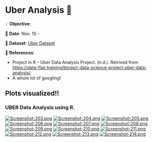 # Uber Analysis 🚕

💡
**Objective**:

📅
**Date**: Nov. 10 -

🔢
**Dataset**: [Uber Dataset](https://github.com/e-paj/Machine-Learning-Projects-in-R/tree/main/CASE%201:%20Uber%20Analysis/DATA)

📜
**References**:
- Project in R – Uber Data Analysis Project. (n.d.). Retrived from https://data-flair.training/blogs/r-data-science-project-uber-data-analysis/
- A whole lot of googling!

## Plots visualized!!

### UBER Data Analysis using R.

[![Screenshot-203.png](https://i.postimg.cc/ydPjbSw0/Screenshot-203.png)](https://postimg.cc/1n8Dg4Rz)
[![Screenshot-204.png](https://i.postimg.cc/kGYcnPM4/Screenshot-204.png)](https://postimg.cc/zHWWjMgZ)
[![Screenshot-205.png](https://i.postimg.cc/htdrqYkD/Screenshot-205.png)](https://postimg.cc/4YXt6W4q)
[![Screenshot-206.png](https://i.postimg.cc/ydVXc8kx/Screenshot-206.png)](https://postimg.cc/d7xyKvRc)
[![Screenshot-207.png](https://i.postimg.cc/2yyQ99df/Screenshot-207.png)](https://postimg.cc/ctqtrm5D)
[![Screenshot-208.png](https://i.postimg.cc/8k4DTNRB/Screenshot-208.png)](https://postimg.cc/148bHxYf)
[![Screenshot-209.png](https://i.postimg.cc/qvPH1Rr0/Screenshot-209.png)](https://postimg.cc/18rdty4Y)
[![Screenshot-210.png](https://i.postimg.cc/X7XM3F74/Screenshot-210.png)](https://postimg.cc/fJ4qfV9r)
[![Screenshot-211.png](https://i.postimg.cc/J4SFL225/Screenshot-211.png)](https://postimg.cc/hfbs8pgX)
[![Screenshot-212.png](https://i.postimg.cc/Xvk1977s/Screenshot-212.png)](https://postimg.cc/1g4KQSFF)
[![Screenshot-213.png](https://i.postimg.cc/kXRjfyg6/Screenshot-213.png)](https://postimg.cc/0bxdNDmP)
[![Screenshot-214.png](https://i.postimg.cc/ZYBgMmf5/Screenshot-214.png)](https://postimg.cc/Jt8PsfVf)
